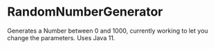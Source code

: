 # RandomNumberGenerator
Generates a Number between 0 and 1000, currently working to let you change the parameters.
Uses Java 11.
